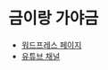 금이랑 가야금
=============

* [워드프레스 페이지](https://kumirang.wordpress.com/)
* [유튜브 채널](https://www.youtube.com/channel/UCTG-mm74BZ5N_wnOKWekmEQ)

